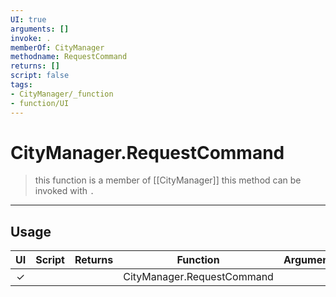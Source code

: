 ```yaml
---
UI: true
arguments: []
invoke: .
memberOf: CityManager
methodname: RequestCommand
returns: []
script: false
tags:
- CityManager/_function
- function/UI
---
```

# CityManager.RequestCommand
> this function is a member of [[CityManager]]
> this method can be invoked with `.`
-----
## Usage
|  UI | Script | Returns | Function | Arguments |
|:---:|:------:|-------:|:--------:|:---------|
|✓| ||CityManager.RequestCommand||

